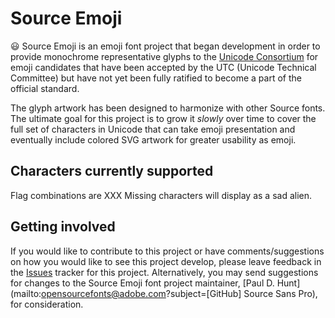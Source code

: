# Source Emoji

😃 Source Emoji is an emoji font project that began development in order to provide monochrome representative glyphs to the [Unicode Consortium](http://unicode.org/) for emoji candidates that have been accepted by the UTC (Unicode Technical Committee) but have not yet been fully ratified to become a part of the official standard.

The glyph artwork has been designed to harmonize with other Source fonts. The ultimate goal for this project is to grow it *slowly* over time to cover the full set of characters in Unicode that can take emoji presentation and eventually include colored SVG artwork for greater usability as emoji.

## Characters currently supported

Flag combinations are XXX
Missing characters will display as a sad alien.

## Getting involved

If you would like to contribute to this project or have comments/suggestions on how you would like to see this project develop, please leave feedback in the [Issues](https://github.com/adobe-fonts/source-emoji/issues) tracker for this project. Alternatively, you may send suggestions for changes to the Source Emoji font project maintainer, [Paul D. Hunt](mailto:opensourcefonts@adobe.com?subject=[GitHub] Source Sans Pro), for consideration.
